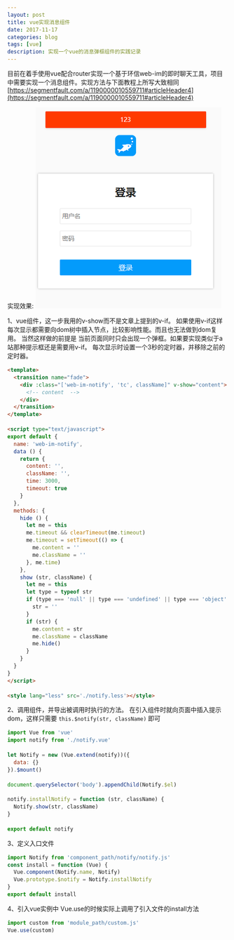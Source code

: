 ```yaml
---
layout: post
title: vue实现消息组件
date: 2017-11-17
categories: blog
tags: [vue]
description: 实现一个vue的消息弹框组件的实践记录
---
```


目前在着手使用vue配合router实现一个基于环信web-im的即时聊天工具，项目中需要实现一个消息组件。实现方法与下面教程上所写大致相同 [https://segmentfault.com/a/1190000010559711#articleHeader4](https://segmentfault.com/a/1190000010559711#articleHeader4)

实现效果:
![实现效果](/img/2017111701.png)


1、vue组件，这一步我用的v-show而不是文章上提到的v-if。 如果使用v-if这样每次显示都需要向dom树中插入节点，比较影响性能。而且也无法做到dom复用。
当然这样做的前提是 当前页面同时只会出现一个弹框。如果要实现类似于a站那种提示框还是需要用v-if。
每次显示时设置一个3秒的定时器，并移除之前的定时器。

```html
<template>
  <transition name="fade">
    <div :class="['web-im-notify', 'tc', className]" v-show="content">
      <!-- content  -->
    </div>
  </transition>
</template>

<script type="text/javascript">
export default {
  name: 'web-im-notify',
  data () {
    return {
      content: '',
      className: '',
      time: 3000,
      timeout: true
    }
  },
  methods: {
    hide () {
      let me = this
      me.timeout && clearTimeout(me.timeout)
      me.timeout = setTimeout(() => {
        me.content = ''
        me.className = ''
      }, me.time)
    },
    show (str, className) {
      let me = this
      let type = typeof str
      if (type === 'null' || type === 'undefined' || type === 'object' || type === 'function') {
        str = ''
      }
      if (str) {
        me.content = str
        me.className = className
        me.hide()
      }
    }
  }
}
</script>

<style lang="less" src='./notify.less'></style>
```
2、调用组件，并导出被调用时执行的方法。
在引入组件时就向页面中插入提示dom，这样只需要 `this.$notify(str, className)` 即可 

```javascript
import Vue from 'vue'
import notify from './notify.vue'

let Notify = new (Vue.extend(notify))({
  data: {}
}).$mount()

document.querySelector('body').appendChild(Notify.$el)

notify.installNotify = function (str, className) {
  Notify.show(str, className)
}

export default notify
```

3、定义入口文件
```javascript
import Notify from 'component_path/notify/notify.js'
const install = function (Vue) {
  Vue.component(Notify.name, Notify)
  Vue.prototype.$notify = Notify.installNotify
}
export default install
```

4、引入vue实例中
Vue.use的时候实际上调用了引入文件的install方法
```javascript
import custom from 'module_path/custom.js'
Vue.use(custom)
```